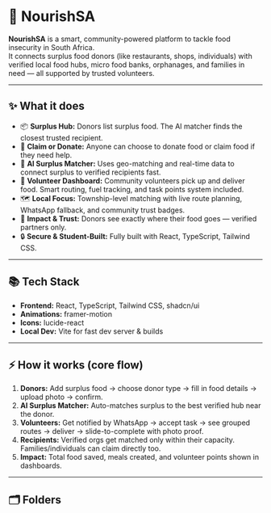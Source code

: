 # 🌱 NourishSA

**NourishSA** is a smart, community-powered platform to tackle food insecurity in South Africa.  
It connects surplus food donors (like restaurants, shops, individuals) with verified local food hubs, micro food banks, orphanages, and families in need — all supported by trusted volunteers.

---

## ✨ What it does

- 📦 **Surplus Hub:** Donors list surplus food. The AI matcher finds the closest trusted recipient.
- 🤝 **Claim or Donate:** Anyone can choose to donate food or claim food if they need help.
- 🔗 **AI Surplus Matcher:** Uses geo-matching and real-time data to connect surplus to verified recipients fast.
- 🚗 **Volunteer Dashboard:** Community volunteers pick up and deliver food. Smart routing, fuel tracking, and task points system included.
- 🗺️ **Local Focus:** Township-level matching with live route planning, WhatsApp fallback, and community trust badges.
- 🫶 **Impact & Trust:** Donors see exactly where their food goes — verified partners only.  
- 🔒 **Secure & Student-Built:** Fully built with React, TypeScript, Tailwind CSS.

---

## 📚 Tech Stack

- **Frontend:** React, TypeScript, Tailwind CSS, shadcn/ui
- **Animations:** framer-motion
- **Icons:** lucide-react
- **Local Dev:** Vite for fast dev server & builds

---

## ⚡️ How it works (core flow)

1. **Donors:** Add surplus food → choose donor type → fill in food details → upload photo → confirm.
2. **AI Surplus Matcher:** Auto-matches surplus to the best verified hub near the donor.
3. **Volunteers:** Get notified by WhatsApp → accept task → see grouped routes → deliver → slide-to-complete with photo proof.
4. **Recipients:** Verified orgs get matched only within their capacity. Families/individuals can claim directly too.
5. **Impact:** Total food saved, meals created, and volunteer points shown in dashboards.

---

## 🗂️ Folders


